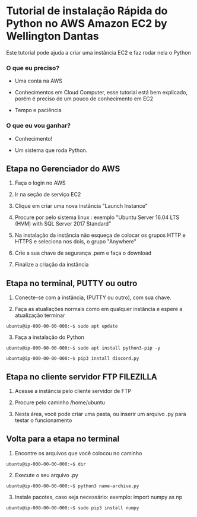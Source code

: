 # Tutorial de instalação Rápida do Python no AWS Amazon EC2 by Wellington Dantas

Este tutorial pode ajuda a criar uma instância EC2 e faz rodar nela o Python


### O que eu preciso?
- Uma conta na AWS

- Conhecimentos em Cloud Computer, esse tutorial está bem explicado, porém é preciso de um pouco de conhecimento em EC2

- Tempo e paciência

### O que eu vou ganhar?

- Conhecimento!

- Um sistema que roda Python.


## Etapa no Gerenciador do AWS

1. Faça o login no AWS

2. Ir na seção de serviço EC2  

3. Clique em criar uma nova instância "Launch Instance"

4. Procure por pelo sistema linux : exemplo "Ubuntu Server 16.04 LTS (HVM) with SQL Server 2017 Standard"

5. Na instalação da instância não esqueça de colocar os grupos HTTP e HTTPS e seleciona nos dois, o grupo "Anywhere"

6. Crie a sua chave de segurança .pem e faça o download

7. Finalize a criação da instância

## Etapa no terminal, PUTTY ou outro

1. Conecte-se com a instância, (PUTTY ou outro), com sua chave. 

2. Faça as atualiações normais como em qualquer instância e espere a atualização terminar
```
ubuntu@ip-000-00-00-000:~$ sudo apt update
```

3. Faça a instalação do Python
```
ubuntu@ip-000-00-00-000:~$ sudo apt install python3-pip -y
```

```
ubuntu@ip-000-00-00-000:~$ pip3 install discord.py
```

## Etapa no cliente servidor FTP FILEZILLA

1. Acesse a instância pelo cliente servidor de FTP

2. Procure pelo caminho /home/ubuntu

3. Nesta área, você pode criar uma pasta, ou inserir um arquivo .py para testar o funcionamento


## Volta para a etapa no terminal

1. Encontre os arquivos que você colocou no caminho
```
ubuntu@ip-000-00-00-000:~$ dir
```

2. Execute o seu arquivo .py 
```
ubuntu@ip-000-00-00-000:~$ python3 name-archive.py
```

3. Instale pacotes, caso seja necessário: exemplo: import numpy as np
```
ubuntu@ip-000-00-00-000:~$ sudo pip3 install numpy
```
































